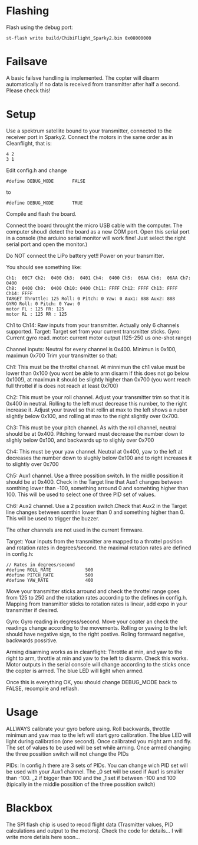 
# Flashing

Flash using the debug port:
```
st-flash write build/ChibiFlight_Sparky2.bin 0x08000000
```

# Failsave

A basic failsve handling is implemented. The copter will disarm automatically if no data is received from transmitter after half a second. Please check this!

# Setup

Use a spektrum satellite bound to your transmitter, connected to the receiver port in Sparky2.
Connect the motors in the same order as in Cleanflight, that is:
```
4 2
3 1
```

Edit config.h and change
```
#define DEBUG_MODE       FALSE
```

to
```
#define DEBUG_MODE       TRUE
```


Compile and flash the board.

Connect the board throught the micro USB cable with the computer. The computer shoudl detect the board as a new COM port. Open this serial port in a console (the arduino serial monitor will work fine! Just select the right serial port and open the monitor.)

Do NOT connect the LiPo battery yet!!
Power on your transmitter.

You should see something like:

```
Ch1:  00C7 Ch2:  0400 Ch3:  0401 Ch4:  0400 Ch5:  06AA Ch6:  06AA Ch7:  0400 
Ch8:  0400 Ch9:  0400 Ch10: 0400 Ch11: FFFF Ch12: FFFF Ch13: FFFF Ch14: FFFF 
TARGET Throttle: 125 Roll: 0 Pitch: 0 Yaw: 0 Aux1: 888 Aux2: 888
GYRO Roll: 0 Pitch: 0 Yaw: 0
motor FL : 125 FR: 125
motor RL : 125 RR : 125
```

Ch1 to Ch14: Raw inputs from your transmitter. Actually only 6 channels supported.
Target: Target set from your current transmitter sticks.
Gyro: Current gyro read.
motor: current motor output (125-250 us one-shot range)

Channel inputs: Neutral for every channel is 0x400. Minimun is 0x100, maximun 0x700
Trim your transmitter so that:

Ch1: This must be the throttel channel. At minnimun the ch1 value must be lower than 0x100 (you wont be able to arm disarm if this does not go below 0x100!), at maximun it should be slightly higher than 0x700 (you wont reach full throttel if is does not reach at least 0x700)

Ch2: This must be your roll channel. Adjust your transmitter trim so that it is 0x400 in neutral. Rolling to the left must decrease this number, to the right increase it. Adjust your travel so that rollin at max to the left shows a nuber slightly below 0x100, and rolling at max to the right slightly over 0x700.

Ch3: This must be your pitch channel. As with the roll channel, neutral should be at 0x400. Pitching forward must decrease the number down to slighly below 0x100, and backwards up to slighly over 0x700

Ch4: This must be your yaw channel. Neutral at 0x400, yaw to the left at decreases the number down to slughly below 0x100 and to right increases it to slightly over 0x700

Ch5: Aux1 channel. Use a three possition switch. In the midlle possition it should be at 0x400. Check in the Target line that Aux1 changes between somthing lower than -100, something arround 0 and somehting higher than 100. This will be used to select one of three PID set of values.

Ch6: Aux2 channel. Use a 2 posstion switch.Check that Aux2 in the Target line changes between somthin lower than 0 and something higher than 0. This will be used to trigger the buzzer.

The other channels are not used in the current firmware.

Target: Your inputs from the transmitter are mapped to a throttel position and rotation rates in degrees/second.
the maximal rotation rates are defined in config.h:
```
// Rates in degrees/second
#define ROLL_RATE             500
#define PITCH_RATE            500
#define YAW_RATE              400
```

Move your transmitter sticks arround and check the throttel range goes from 125 to 250 and the rotation rates according to the defines in config.h. Mapping from transmitter sticks to rotation rates is linear, add expo in your transmitter if desired.

Gyro: Gyro reading in degress/second. Move your copter an check the readings change according to the movements. Rolling or yawing to the left should have negative sign, to the right postive. Roling formward negative, backwards possitive.

Arming disarming works as in cleanflight: Throttle at min, and yaw to the right to arm, throttle at min and yaw to the left to disarm. Check this works.
Motor outputs in the serial console will change according to the sticks once the copter is armed. The blue LED will light when armed. 

Once this is everything OK, you should change DEBUG_MODE back to FALSE, recompile and reflash.

# Usage

ALLWAYS calibrate your gyro before using. Roll backwards, throttle minimun and yaw max to the left will start gyro calibration. The blue LED will light during calibration (one second). Once calibrated you might arm and fly. The set of values to be used will be set while arming. Once armed changing the three possition switch will not change the PIDs

PIDs: In config.h there are 3 sets of PIDs. You can change wich PID set will be used with your Aux1 channel.
The _0 set will be used if Aux1 is smaller than -100. _2 if bigger than 100 and the _1 set if between -100 and 100 (tipically in the middle possition of the three possition switch)


# Blackbox

The SPI flash chip is used to recod flight data (Trasmitter values, PID calculations and output to the motors).
Check the code for details... I will write more detials here soon...


